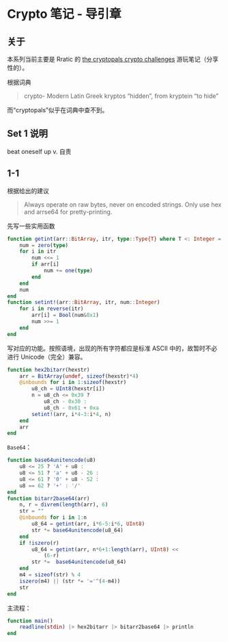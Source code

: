 # Crypto 笔记 - 导引章
## 关于
本系列当前主要是 Rratic 的 [the cryptopals crypto challenges](https://cryptopals.com/) 游玩笔记（分享性的）。

根据词典
> crypto- Modern Latin Greek kryptos “hidden”, from kryptein “to hide”

而“cryptopals”似乎在词典中查不到。

## Set 1 说明
beat oneself up v. 自责

## 1-1
根据给出的建议
> Always operate on raw bytes, never on encoded strings. Only use hex and arrse64 for pretty-printing.

先写一些实用函数
```jl
function getint(arr::BitArray, itr, type::Type{T} where T <: Integer = UInt8)
	num = zero(type)
	for i in itr
		num <<= 1
		if arr[i]
			num += one(type)
		end
	end
	num
end
function setint!(arr::BitArray, itr, num::Integer)
	for i in reverse(itr)
		arr[i] = Bool(num&0x1)
		num >>= 1
	end
end
```

写对应的功能。按照语境，出现的所有字符都应是标准 ASCII 中的，故暂时不必进行 Unicode（完全）兼容。

```jl
function hex2bitarr(hexstr)
	arr = BitArray(undef, sizeof(hexstr)*4)
	@inbounds for i in 1:sizeof(hexstr)
		u8_ch = UInt8(hexstr[i])
		n = u8_ch <= 0x39 ?
			u8_ch - 0x30 :
			u8_ch - 0x61 + 0xa
		setint!(arr, i*4-3:i*4, n)
	end
	arr
end
```

`Base64`：
```jl
function base64unitencode(u8)
	u8 <= 25 ? 'A' + u8 :
	u8 <= 51 ? 'a' + u8 - 26 :
	u8 <= 61 ? '0' + u8 - 52 :
	u8 == 62 ? '+' : '/'
end
function bitarr2base64(arr)
	n, r = divrem(length(arr), 6)
	str = ""
	@inbounds for i in 1:n
		u8_64 = getint(arr, i*6-5:i*6, UInt8)
		str *= base64unitencode(u8_64)
	end
	if !iszero(r)
		u8_64 = getint(arr, n*6+1:length(arr), UInt8) <<
			(6-r)
		str *=  base64unitencode(u8_64)
	end
	m4 = sizeof(str) % 4
	iszero(m4) || (str *= '='^(4-m4))
	str
end
```

主流程：
```jl
function main()
	readline(stdin) |> hex2bitarr |> bitarr2base64 |> println
end
```
